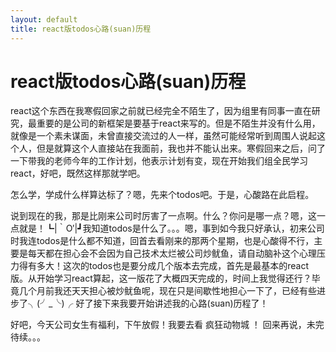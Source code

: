 ```yaml
---
layout: default
title: react版todos心路(suan)历程
---
```



react版todos心路(suan)历程
===================

react这个东西在我寒假回家之前就已经完全不陌生了，因为组里有同事一直在研究，最重要的是公司的新框架是要基于react来写的。但是不陌生并没有什么用，就像是一个素未谋面，未曾直接交流过的人一样，虽然可能经常听到周围人说起这个人，但是就算这个人直接站在我面前，我也并不能认出来。寒假回来之后，问了一下带我的老师今年的工作计划，他表示计划有变，现在开始我们组全民学习react，好吧，既然这样那就学吧。

怎么学，学成什么样算达标了？嗯，先来个todos吧。于是，心酸路在此启程。

说到现在的我，那是比刚来公司时厉害了一点啊。什么？你问是哪一点？嗯，这一点就是！┗|｀O′|┛我知道todos是什么了。。。嗯，事到如今我只好承认，初来公司时我连todos是什么都不知道，回首去看刚来的那两个星期，也是心酸得不行，主要是每天都在担心会不会因为自己技术太烂被公司炒鱿鱼，请自动脑补这个心理压力得有多大！这次的todos也是要分成几个版本去完成，首先是最基本的react版。从开始学习react算起，这一版花了大概四天完成的，时间上我觉得还行？毕竟几个月前我还天天担心被炒鱿鱼呢，现在只是间歇性地担心一下了，已经有些进步了╮(╯_╰)╭ 好了接下来我要开始讲述我的心路(suan)历程了！



好吧，今天公司女生有福利，下午放假！我要去看 疯狂动物城 ！ 回来再说，未完待续。。。














